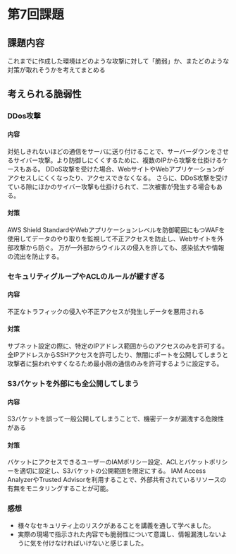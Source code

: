 # 第7回課題
## 課題内容
これまでに作成した環境はどのような攻撃に対して「脆弱」か、またどのような対策が取れそうかを考えてまとめる

## 考えられる脆弱性

### DDos攻撃
#### 内容
対処しきれないほどの通信をサーバに送り付けることで、サーバーダウンをさせるサイバー攻撃。より防御しにくくするために、複数のIPから攻撃を仕掛けるケースもある。
DDoS攻撃を受けた場合、WebサイトやWebアプリケーションがアクセスしにくくなったり、アクセスできなくなる。
さらに、DDoS攻撃を受けている隙にほかのサイバー攻撃も仕掛けられて、二次被害が発生する場合もある。

#### 対策
AWS Shield StandardやWebアプリケーションレベルを防御範囲にもつWAFを使用してデータのやり取りを監視して不正アクセスを防止し、Webサイトを外部攻撃から防ぐ。
万が一外部からウイルスの侵入を許しても、感染拡大や情報の流出を防止する。

### セキュリティグループやACLのルールが緩すぎる
#### 内容
不正なトラフィックの侵入や不正アクセスが発生しデータを悪用される

#### 対策
サブネット設定の際に、特定のIPアドレス範囲からのアクセスのみを許可する。全IPアドレスからSSHアクセスを許可したり、無闇にポートを公開してしまうと
攻撃者に狙われやすくなるため最小限の通信のみを許可するように設定する。

### S3バケットを外部にも全公開してしまう
#### 内容
S3バケットを誤って一般公開してしまうことで、機密データが漏洩する危険性がある

#### 対策
バケットにアクセスできるユーザーのIAMポリシー設定、ACLとバケットポリシーを適切に設定し、S3バケットの公開範囲を限定にする。
IAM Access AnalyzerやTrusted Advisorを利用することで、外部共有されているリソースの有無をモニタリングすることが可能。


### 感想
- 様々なセキュリティ上のリスクがあることを講義を通して学べました。
- 実際の現場で指示された内容でも脆弱性について意識し、情報漏洩しないように気を付けなければいけないと感じました。